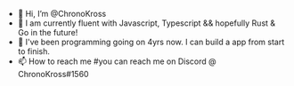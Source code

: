 - 👋 Hi, I’m @ChronoKross
- 👀 I am currently fluent with Javascript, Typescript && hopefully Rust & Go in the future!
- 🌱 I've been programming going on 4yrs now. I can build a app from start to finish.
- 📫 How to reach me #you can reach me on Discord @ ChronoKross#1560

<!---
ChronoKross/ChronoKross is a ✨ special ✨ repository because its `README.md` (this file) appears on your GitHub profile.
You can click the Preview link to take a look at your changes.
--->
